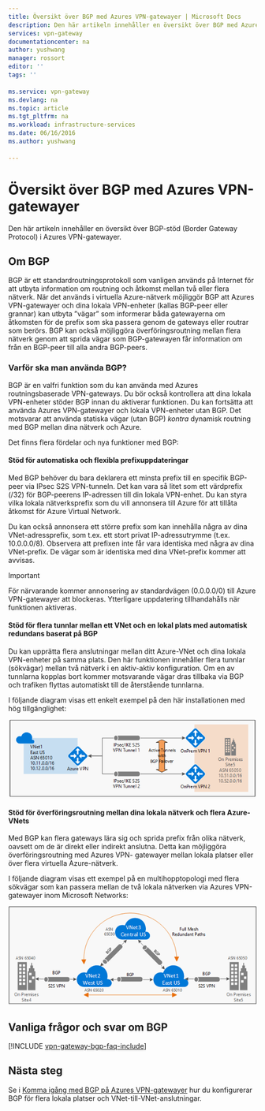 ```yaml
---
title: Översikt över BGP med Azures VPN-gatewayer | Microsoft Docs
description: Den här artikeln innehåller en översikt över BGP med Azures VPN-gatewayer.
services: vpn-gateway
documentationcenter: na
author: yushwang
manager: rossort
editor: ''
tags: ''

ms.service: vpn-gateway
ms.devlang: na
ms.topic: article
ms.tgt_pltfrm: na
ms.workload: infrastructure-services
ms.date: 06/16/2016
ms.author: yushwang

---
```

# <a name="overview-of-bgp-with-azure-vpn-gateways"></a>Översikt över BGP med Azures VPN-gatewayer
Den här artikeln innehåller en översikt över BGP-stöd (Border Gateway Protocol) i Azures VPN-gatewayer.

## <a name="about-bgp"></a>Om BGP
BGP är ett standardroutningsprotokoll som vanligen används på Internet för att utbyta information om routning och åtkomst mellan två eller flera nätverk. När det används i virtuella Azure-nätverk möjliggör BGP att Azures VPN-gatewayer och dina lokala VPN-enheter (kallas BGP-peer eller grannar) kan utbyta ”vägar” som informerar båda gatewayerna om åtkomsten för de prefix som ska passera genom de gateways eller routrar som berörs. BGP kan också möjliggöra överföringsroutning mellan flera nätverk genom att sprida vägar som BGP-gatewayen får information om från en BGP-peer till alla andra BGP-peers.

### <a name="why-use-bgp?"></a>Varför ska man använda BGP?
BGP är en valfri funktion som du kan använda med Azures routningsbaserade VPN-gateways. Du bör också kontrollera att dina lokala VPN-enheter stöder BGP innan du aktiverar funktionen. Du kan fortsätta att använda Azures VPN-gatewayer och lokala VPN-enheter utan BGP. Det motsvarar att använda statiska vägar (utan BGP) *kontra* dynamisk routning med BGP mellan dina nätverk och Azure.

Det finns flera fördelar och nya funktioner med BGP:

#### <a name="support-automatic-and-flexible-prefix-updates"></a>Stöd för automatiska och flexibla prefixuppdateringar
Med BGP behöver du bara deklarera ett minsta prefix till en specifik BGP-peer via IPsec S2S VPN-tunneln. Det kan vara så litet som ett värdprefix (/32) för BGP-peerens IP-adressen till din lokala VPN-enhet. Du kan styra vilka lokala nätverksprefix som du vill annonsera till Azure för att tillåta åtkomst för Azure Virtual Network.

Du kan också annonsera ett större prefix som kan innehålla några av dina VNet-adressprefix, som t.ex. ett stort privat IP-adressutrymme (t.ex. 10.0.0.0/8). Observera att prefixen inte får vara identiska med några av dina VNet-prefix. De vägar som är identiska med dina VNet-prefix kommer att avvisas.

> [!IMPORTANT]
> För närvarande kommer annonsering av standardvägen (0.0.0.0/0) till Azure VPN-gatewayer att blockeras. Ytterligare uppdatering tillhandahålls när funktionen aktiveras.
> 
> 

#### <a name="support-multiple-tunnels-between-a-vnet-and-an-on-premises-site-with-automatic-failover-based-on-bgp"></a>Stöd för flera tunnlar mellan ett VNet och en lokal plats med automatisk redundans baserat på BGP
Du kan upprätta flera anslutningar mellan ditt Azure-VNet och dina lokala VPN-enheter på samma plats. Den här funktionen innehåller flera tunnlar (sökvägar) mellan två nätverk i en aktiv-aktiv konfiguration. Om en av tunnlarna kopplas bort kommer motsvarande vägar dras tillbaka via BGP och trafiken flyttas automatiskt till de återstående tunnlarna.

I följande diagram visas ett enkelt exempel på den här installationen med hög tillgänglighet:

![Flera aktiva sökvägar](./media/vpn-gateway-bgp-overview/multiple-active-tunnels.png)

#### <a name="support-transit-routing-between-your-on-premises-networks-and-multiple-azure-vnets"></a>Stöd för överföringsroutning mellan dina lokala nätverk och flera Azure-VNets
Med BGP kan flera gateways lära sig och sprida prefix från olika nätverk, oavsett om de är direkt eller indirekt anslutna. Detta kan möjliggöra överföringsroutning med Azures VPN- gatewayer mellan lokala platser eller över flera virtuella Azure-nätverk.

I följande diagram visas ett exempel på en multihopptopologi med flera sökvägar som kan passera mellan de två lokala nätverken via Azures VPN-gatewayer inom Microsoft Networks:

![Multihoppöverföring](./media/vpn-gateway-bgp-overview/full-mesh-transit.png)

## <a name="bgp-faqs"></a>Vanliga frågor och svar om BGP
[!INCLUDE [vpn-gateway-bgp-faq-include](../../includes/vpn-gateway-bpg-faq-include.md)]

## <a name="next-steps"></a>Nästa steg
Se i [Komma igång med BGP på Azures VPN-gatewayer](vpn-gateway-bgp-resource-manager-ps.md) hur du konfigurerar BGP för flera lokala platser och VNet-till-VNet-anslutningar.

<!--HONumber=Oct16_HO3-->


